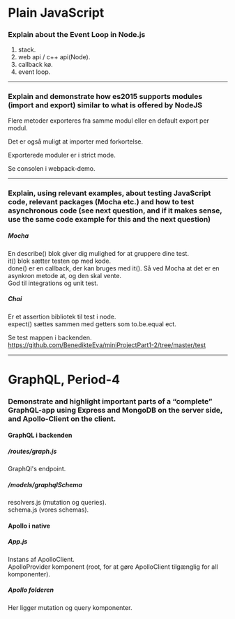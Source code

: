 # Plain JavaScript
### Explain about the Event Loop in Node.js
1. stack.  
2. web api / c++ api(Node).  
3. callback kø.  
4. event loop.  

---
### Explain and demonstrate how es2015 supports modules (import and export) similar to what is offered by NodeJS
Flere metoder exporteres fra samme modul eller en default export per modul.  

Det er også muligt at importer med forkortelse.  

Exporterede moduler er i strict mode.  

Se consolen i webpack-demo.

---
### Explain, using relevant examples, about testing JavaScript code, relevant packages (Mocha etc.) and how to test asynchronous code (see next question, and if it makes sense, use the same code example for this and the next question)
##### Mocha
En describe() blok giver dig mulighed for at gruppere dine test.  
it() blok sætter testen op med kode.  
done() er en callback, der kan bruges med it(). Så ved Mocha at det er en asynkron metode at, og den skal vente.  
God til integrations og unit test.  

##### Chai
Er et assertion bibliotek til test i node.  
expect() sættes sammen med getters som to.be.equal ect.  

Se test mappen i backenden. https://github.com/BenedikteEva/miniProjectPart1-2/tree/master/test  

---
# GraphQL, Period-4
### Demonstrate and highlight important parts of a “complete” GraphQL-app using Express and MongoDB on the server side, and Apollo-Client on the client.
#### GraphQL i backenden
##### /routes/graph.js
GraphQl's endpoint.  

##### /models/graphqlSchema
resolvers.js (mutation og queries).  
schema.js (vores schemas).  

#### Apollo i native
##### App.js
Instans af ApolloClient.  
ApolloProvider komponent (root, for at gøre ApolloClient tilgænglig for all komponenter).  

##### Apollo folderen
Her ligger mutation og query komponenter.  
